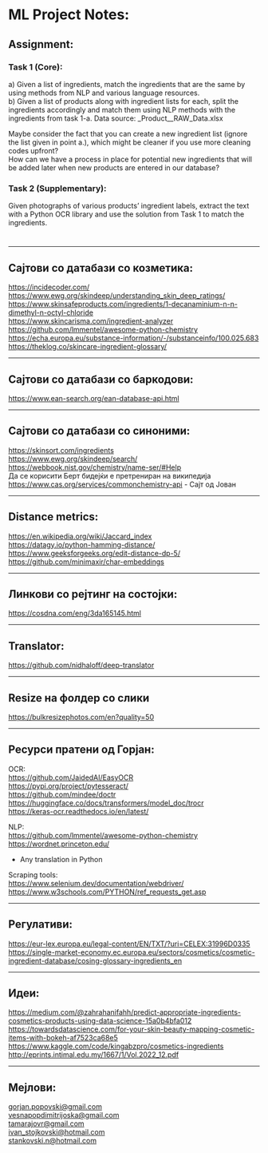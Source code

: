# ML Project Notes:

## Assignment:    
### Task 1 (Core):      
a) Given a list of ingredients, match the ingredients that are the same by using methods from NLP and various language resources.      
b) Given a list of products along with ingredient lists for each, split the ingredients accordingly and match them using NLP methods with the ingredients from task 1-a. Data source: _Product__RAW_Data.xlsx

Maybe consider the fact that you can create a new ingredient list (ignore the list given in point a.), which might be cleaner if you use more cleaning codes upfront?             
How can we have a process in place for potential new ingredients that will be added later when new products are entered in our database?


### Task 2 (Supplementary):    
Given photographs of various products’ ingredient labels, extract the text with a Python OCR library and use the solution from Task 1 to match the ingredients. 

#

---

## Сајтови со датабази со козметика:
https://incidecoder.com/     
https://www.ewg.org/skindeep/understanding_skin_deep_ratings/     
https://www.skinsafeproducts.com/ingredients/1-decanaminium-n-n-dimethyl-n-octyl-chloride     
https://www.skincarisma.com/ingredient-analyzer     
https://github.com/lmmentel/awesome-python-chemistry       
https://echa.europa.eu/substance-information/-/substanceinfo/100.025.683    
https://theklog.co/skincare-ingredient-glossary/

---

## Сајтови со датабази со баркодови:      
https://www.ean-search.org/ean-database-api.html

---


## Сајтови со датабази со синоними:
https://skinsort.com/ingredients    
https://www.ewg.org/skindeep/search/
https://webbook.nist.gov/chemistry/name-ser/#Help        
Да се корисити Берт бидејќи е претрениран на википедија        
https://www.cas.org/services/commonchemistry-api   - Сајт од Јован     

---

## Distance metrics:       
https://en.wikipedia.org/wiki/Jaccard_index     
https://datagy.io/python-hamming-distance/     
https://www.geeksforgeeks.org/edit-distance-dp-5/     
https://github.com/minimaxir/char-embeddings     


---

## Линкови со рејтинг на состојки:    
https://cosdna.com/eng/3da165145.html     

---

## Translator:     
https://github.com/nidhaloff/deep-translator     

---

## Resize на фолдер со слики
https://bulkresizephotos.com/en?quality=50

---

## Ресурси пратени од Горјан:
OCR:       
https://github.com/JaidedAI/EasyOCR      
https://pypi.org/project/pytesseract/    
https://github.com/mindee/doctr    
https://huggingface.co/docs/transformers/model_doc/trocr    
https://keras-ocr.readthedocs.io/en/latest/    

NLP:    
https://github.com/lmmentel/awesome-python-chemistry    
https://wordnet.princeton.edu/    
+ Any translation in Python

Scraping tools:     
https://www.selenium.dev/documentation/webdriver/      
https://www.w3schools.com/PYTHON/ref_requests_get.asp      

---

## Регулативи:
https://eur-lex.europa.eu/legal-content/EN/TXT/?uri=CELEX:31996D0335     
https://single-market-economy.ec.europa.eu/sectors/cosmetics/cosmetic-ingredient-database/cosing-glossary-ingredients_en

---

## Идеи:
https://medium.com/@zahrahanifahh/predict-appropriate-ingredients-cosmetics-products-using-data-science-15a0b4bfa012        
https://towardsdatascience.com/for-your-skin-beauty-mapping-cosmetic-items-with-bokeh-af7523ca68e5       
https://www.kaggle.com/code/kingabzpro/cosmetics-ingredients       
http://eprints.intimal.edu.my/1667/1/Vol.2022_12.pdf       

---

## Мејлови:
gorjan.popovski@gmail.com     
vesnapopdimitrijoska@gmail.com     
tamarajovr@gmail.com     
ivan_stojkovski@hotmail.com     
stankovski.n@hotmail.com
